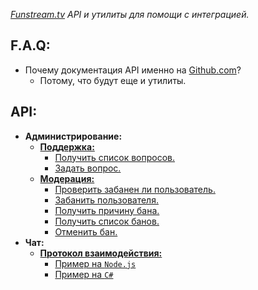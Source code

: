 *[Funstream.tv](http://funstream.tv) API и утилиты для помощи с интеграцией.*

F.A.Q:
------------------
  - Почему документация API именно на [Github.com](https://github.com/)?
    - Потому, что будут еще и утилиты.

API:
------------------
  - **Администрирование:**
    - [**Поддержка:**](admin.md#Поддержка)  
      - [Получить список вопросов.](admin.md#Получить-список-вопросов)
      - [Задать вопрос.](admin.md#Задать-вопрос)
    - [**Модерация:**](admin.md#Модерация)  
      - [Проверить забанен ли пользователь.](admin.md#Проверить-забанен-ли-пользователь)
      - [Забанить пользователя.](admin.md#Забанить-пользователя)
      - [Получить причину бана.](admin.md#Получить-причину-бана)
      - [Получить список банов.](admin.md#Получить-список-банов)
      - [Отменить бан.](admin.md#Отменить-бан)
  - **Чат:**
    - [**Протокол взаимодействия:**](chat.md#Протокол-взаимодействия)  
      - [Пример на `Node.js`](chat.md#Примеры-использования-на-nodejs)
      - [Пример на `C#`](chat.md#Примеры-использования-на-c)
